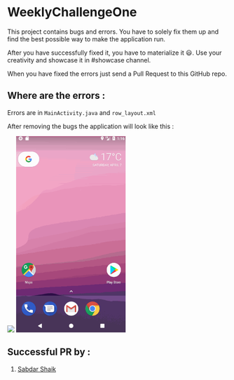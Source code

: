 # WeeklyChallengeOne


This project contains bugs and errors. You have to solely fix them up and find the best possible way to make the application run.

After you have successfully fixed it, you have to materialize it :smiley:. Use your creativity and showcase it in #showcase channel.

When you have fixed the errors just send a Pull Request to this GitHub repo.


## Where are the errors :

Errors are in `MainActivity.java` and `row_layout.xml`

After removing the bugs the application will look like this :


<img src = "https://i.imgur.com/DfIu4Aq.png" width=350>


<img src="https://github.com/sabdar18/WeeklyChallengeOne/blob/master/git_weekly_challenge_1.gif" width=250>



## Successful PR by :

1. [Sabdar Shaik](https://github.com/sabdar18/)
